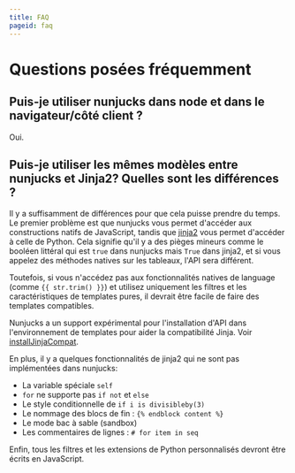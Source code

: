 ```yaml
---
title: FAQ
pageid: faq
---
```


# Questions posées fréquemment

## Puis-je utiliser nunjucks dans node et dans le navigateur/côté client ?

Oui.

## Puis-je utiliser les mêmes modèles entre nunjucks et Jinja2? Quelles sont les différences ?

Il y a suffisamment de différences pour que cela puisse prendre du temps.
Le premier problème est que nunjucks vous permet d'accéder aux constructions natifs de
JavaScript, tandis que [jinja2](http://jinja.pocoo.org/) vous permet d'accéder à celle de
Python. Cela signifie qu'il y a des pièges mineurs comme le booléen littéral
qui est `true` dans nunjucks mais `True` dans jinja2, et si vous appelez des
méthodes natives sur les tableaux, l'API sera différent.

Toutefois, si vous n'accédez pas aux fonctionnalités natives de language (comme `{{ str.trim() }}`)
et utilisez uniquement les filtres et les caractéristiques de templates
pures, il devrait être facile de faire des templates compatibles.

Nunjucks a un support expérimental pour l'installation d'API dans l'environnement
de templates pour aider la compatibilité Jinja. Voir
[installJinjaCompat](api.html#installjinjacompat).

En plus, il y a quelques fonctionnalités de jinja2 qui ne sont pas implémentées dans nunjucks:

* La variable spéciale `self`
* `for` ne supporte pas `if not` et `else`
* Le style conditionnelle de `if i is divisibleby(3)`
* Le nommage des blocs de fin : `{% endblock content %}`
* Le mode bac à sable (sandbox)
* Les commentaires de lignes : `# for item in seq`

Enfin, tous les filtres et les extensions de Python personnalisés devront être écrits en JavaScript.
